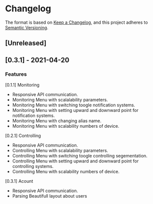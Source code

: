 # Changelog

The format is based on [Keep a Changelog](https://keepachangelog.com/en/1.0.0/),
and this project adheres to [Semantic Versioning](https://semver.org/spec/v2.0.0.html).

## [Unreleased]

## [0.3.1] - 2021-04-20

### Features

[0.1.1]
Monitoring

- Responsive API communication.
- Monitoring Menu with scalalability parameters.
- Monitoring Menu with switching toogle notification systems.
- Monitoring Menu with setting upward and downward point for notification systems.
- Monitoring Menu with changing alias name. 
- Monitoring Menu with scalability numbers of device. 

[0.2.1]
Controlling 

- Responsive API communication.
- Controlling Menu with scalalability parameters.
- Controlling Menu with switching toogle controlling segementation.
- Controlling Menu with setting upward and downward point for controlling systems.
- Controlling Menu with scalability numbers of device. 

[0.3.1]
Acount 

- Responsive API communication.
- Parsing Beautifull layout about users
